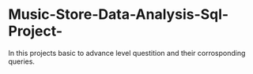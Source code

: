 # Music-Store-Data-Analysis-Sql-Project-
 In this projects  basic to advance level questition and their corrosponding queries.
